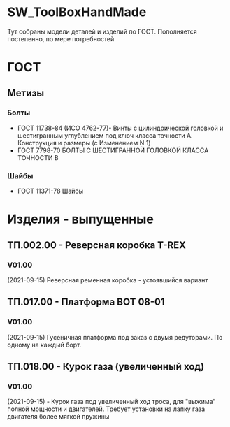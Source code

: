 # SW_ToolBoxHandMade
Тут собраны модели деталей и изделий по ГОСТ. 
Пополняется постепенно, по мере потребностей

# ГОСТ
## Метизы
### 	Болты
- ГОСТ 11738-84 (ИСО 4762-77)- Винты с цилиндрической головкой и шестигранным углублением под ключ класса точности A. Конструкция и размеры (с Изменением N 1)
- ГОСТ 7798-70 БОЛТЫ С ШЕСТИГРАННОЙ ГОЛОВКОЙ КЛАССА ТОЧНОСТИ В
###	Шайбы
- ГОСТ 11371-78 Шайбы

# Изделия - выпущенные
## ТП.002.00 - Реверсная коробка T-REX
### V01.00
(2021-09-15) Реверсная ременная коробка - устоявшийся вариант

## ТП.017.00 - Платформа BOT 08-01
### V01.00
(2021-09-15) Гусеничная платформа под заказ с двумя редуторами. По одному на каждый борт.

## ТП.018.00 - Курок газа (увеличенный ход)
### V01.00
(2021-09-15) - Курок газа под увеличенный ход троса, для "выжима" полной мощности и двигателей. Требует установки на лапку газа двигателя более мягкой пружины
